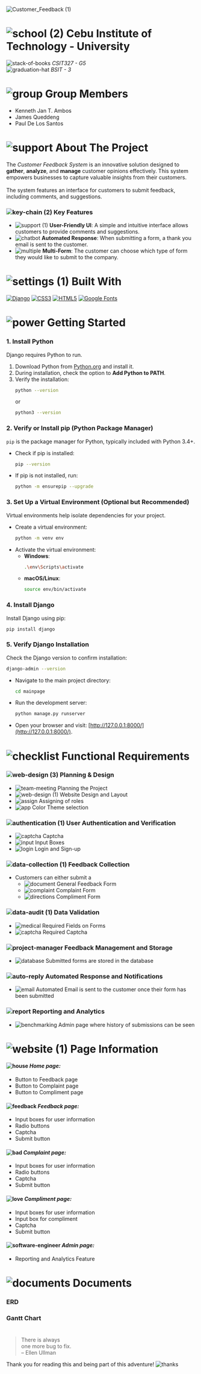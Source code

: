 ![Customer_Feedback (1)](https://github.com/user-attachments/assets/c42a1758-0b84-434b-84f3-621da30bb5f0)

# ![school (2)](https://github.com/user-attachments/assets/ca807c33-ae65-4eca-99fa-2c57a3d18ded) Cebu Institute of Technology - University
![stack-of-books](https://github.com/user-attachments/assets/fa80d092-8a57-45a7-81cf-3d7f5a729daa) *CSIT327 - G5* <br>
![graduation-hat](https://github.com/user-attachments/assets/6e2fb881-1084-4d8e-94ea-c8a6119ed249) *BSIT - 3*

# ![group](https://github.com/user-attachments/assets/72b77262-5970-427b-8af5-32ea9ed6b180) Group Members
- Kenneth Jan T. Ambos
- James Queddeng
- Paul De Los Santos

# ![support](https://github.com/user-attachments/assets/3e5e59e9-1dfb-4b59-93f7-1559ed8e8111) About The Project
The *Customer Feedback System* is an innovative solution designed to **gather**, **analyze**, and **manage** customer opinions effectively. This system empowers businesses to capture valuable insights from their customers. <br> <br>
The system features an interface for customers to submit feedback, including comments, and suggestions. 

### ![key-chain (2)](https://github.com/user-attachments/assets/cd555c51-4ff7-431d-80a6-ee2320495cee) Key Features
- ![support (1)](https://github.com/user-attachments/assets/1c546e5b-6028-4ccb-bc22-04ae88ce9359) **User-Friendly UI**: A simple and intuitive interface allows customers to provide comments and suggestions.
- ![chatbot](https://github.com/user-attachments/assets/f8640424-d683-40dc-af66-e2d4c6d0e0a4) **Automated Response**: When submitting a form, a thank you email is sent to the customer.
- ![multiple](https://github.com/user-attachments/assets/fc7908d9-c8d2-4435-b5ac-5b7571ffaff4) **Multi-Form**: The customer can choose which type of form they would like to submit to the company.

# ![settings (1)](https://github.com/user-attachments/assets/ae00f572-7f09-47ea-a796-0908ca356c09) Built With
[![Django](https://img.shields.io/badge/Django-092E20?style=for-the-badge&logo=django&logoColor=white)](https://www.djangoproject.com/)
[![CSS3](https://img.shields.io/badge/CSS3-1572B6?style=for-the-badge&logo=css3&logoColor=white)](https://developer.mozilla.org/en-US/docs/Web/CSS)
[![HTML5](https://img.shields.io/badge/HTML5-E34F26?style=for-the-badge&logo=html5&logoColor=white)](https://developer.mozilla.org/en-US/docs/Web/HTML)
[![Google Fonts](https://img.shields.io/badge/Google%20Fonts-4285F4?style=for-the-badge&logo=google&logoColor=white)](https://fonts.google.com/)


# ![power](https://github.com/user-attachments/assets/a926c297-4877-4fcf-93bc-f28d10fc4b46) Getting Started

### 1. Install Python  
Django requires Python to run.

1. Download Python from [Python.org](https://www.python.org/downloads/) and install it.
2. During installation, check the option to **Add Python to PATH**.
3. Verify the installation:
   ```bash
   python --version
   ```
   or
   ```bash
   python3 --version
   ```

### 2. Verify or Install pip (Python Package Manager)

`pip` is the package manager for Python, typically included with Python 3.4+.

- Check if pip is installed:
  ```bash
  pip --version
  ```
- If pip is not installed, run:
  ```bash
  python -m ensurepip --upgrade
  ```

### 3. Set Up a Virtual Environment (Optional but Recommended)

Virtual environments help isolate dependencies for your project.

- Create a virtual environment:
  ```bash
  python -m venv env
  ```
- Activate the virtual environment:
  - **Windows**:
    ```bash
    .\env\Scripts\activate
    ```
  - **macOS/Linux**:
    ```bash
    source env/bin/activate
    ```

### 4. Install Django

Install Django using pip:
```bash
pip install django
```

### 5. Verify Django Installation

Check the Django version to confirm installation:
```bash
django-admin --version
```

- Navigate to the main project directory:
   ```bash
   cd mainpage
   ```
   
- Run the development server:
   ```bash
   python manage.py runserver
   ```
- Open your browser and visit: [http://127.0.0.1:8000/](http://127.0.0.1:8000/).

# ![checklist](https://github.com/user-attachments/assets/cd8ca616-7856-437e-b09b-2c50559047b6) Functional Requirements
### ![web-design (3)](https://github.com/user-attachments/assets/ebf1d6a3-e828-4a08-b39c-274e329ee92c) Planning & Design
- ![team-meeting](https://github.com/user-attachments/assets/37ea0ebd-b2c0-412e-8e45-452e146f7d7a) Planning the Project
- ![web-design (1)](https://github.com/user-attachments/assets/a618bfc1-e6c0-44f2-8500-ecddd8d07fbc) Website Design and Layout
- ![assign](https://github.com/user-attachments/assets/5f8ac9e1-da90-4011-82f2-8a5f2bf95776) Assigning of roles
- ![app](https://github.com/user-attachments/assets/c40b22fb-a09c-4615-bcb8-9801ab389f11) Color Theme selection

### ![authentication (1)](https://github.com/user-attachments/assets/0186692d-eadb-44a8-af1a-159b0574111d) User Authentication and Verification
- ![captcha](https://github.com/user-attachments/assets/ace074aa-cef7-4cd7-ad9c-4db2e8c8908f) Captcha
- ![input](https://github.com/user-attachments/assets/c6932dab-23aa-4af3-9b2e-08f629dbe8dd) Input Boxes
- ![login](https://github.com/user-attachments/assets/d6bb77e3-2623-4c59-8acc-957bfc59c570) Login and Sign-up

### ![data-collection (1)](https://github.com/user-attachments/assets/300f4831-7809-443d-a15f-2a0266f16e40) Feedback Collection
- Customers can either submit a
  - ![document](https://github.com/user-attachments/assets/b7ca02cf-c007-49eb-8723-803d546ebc36) General Feedback Form
  - ![complaint](https://github.com/user-attachments/assets/66cf7999-ff7c-40ea-8455-53f1d207c46a) Complaint Form
  - ![directions](https://github.com/user-attachments/assets/1976509a-54e0-40a6-949f-94c2552d860a) Compliment Form

### ![data-audit (1)](https://github.com/user-attachments/assets/c51d5d07-3bb5-4481-8f7f-611d29e81f43) Data Validation
- ![medical](https://github.com/user-attachments/assets/4b2e640d-0f88-4de1-b5d4-0e3a69f8f9b7) Required Fields on Forms
- ![captcha](https://github.com/user-attachments/assets/ace074aa-cef7-4cd7-ad9c-4db2e8c8908f) Required Captcha

### ![project-manager](https://github.com/user-attachments/assets/2e3d6f03-ef8a-4734-8793-26ecbb34aaaf) Feedback Management and Storage
- ![database](https://github.com/user-attachments/assets/69254b5f-51b9-4577-ad2d-c84804119122) Submitted forms are stored in the database

### ![auto-reply](https://github.com/user-attachments/assets/2cfa31ed-5508-4311-94f3-bdbc186a057c) Automated Response and Notifications
- ![email](https://github.com/user-attachments/assets/74827bf2-a28c-49ea-a8d3-34f55296bf1c) Automated Email is sent to the customer once their form has been submitted

### ![report](https://github.com/user-attachments/assets/4f874cff-8f1a-41a0-8a34-2069b208f29e) Reporting and Analytics
- ![benchmarking](https://github.com/user-attachments/assets/e1455c9a-c90d-44a2-b260-2c017d7ded3c) Admin page where history of submissions can be seen

# ![website (1)](https://github.com/user-attachments/assets/d93cb5bf-b898-47a0-bc42-1f25634be5c8) Page Information
#### ![house](https://github.com/user-attachments/assets/d8a43177-56cf-43c2-8db5-19f160bfadb2) *Home page:*
- Button to Feedback page
- Button to Complaint page
- Button to Compliment page

#### ![feedback](https://github.com/user-attachments/assets/3cb60844-3837-44ad-a499-bb01f5ee6ccc) *Feedback page:*
- Input boxes for user information
- Radio buttons
- Captcha
- Submit button

#### ![bad](https://github.com/user-attachments/assets/bf6d3cf5-ef60-4769-b753-6bfd60d3df42) *Complaint page:*
- Input boxes for user information
- Radio buttons
- Captcha
- Submit button

#### ![love](https://github.com/user-attachments/assets/6e9bd51c-289b-432a-82c5-86f923eb444a) *Compliment page:*
- Input boxes for user information
- Input box for compliment
- Captcha
- Submit button

#### ![software-engineer](https://github.com/user-attachments/assets/d50deced-64fd-4f7b-a6b3-b76d307ee5fc) *Admin page:*
- Reporting and Analytics Feature

# ![documents](https://github.com/user-attachments/assets/d89d4c1d-02de-4f46-9d74-c42912cc3b24) Documents
### ERD


### Gantt Chart

#
> There is always <br>
> one more bug to fix. <br>
>  – Ellen Ullman

Thank you for reading this and being part of this adventure! ![thanks](https://github.com/user-attachments/assets/20f0115c-b0ae-4711-8ea5-d502f71bbfb9)
